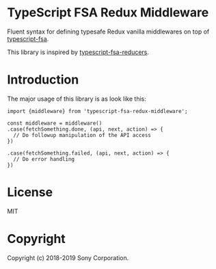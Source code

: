 # TypeScript FSA Redux Middleware

Fluent syntax for defining typesafe Redux vanilla middlewares on top of [typescript-fsa](https://github.com/aikoven/typescript-fsa).

This library is inspired by [typescript-fsa-reducers](https://github.com/dphilipson/typescript-fsa-reducers).

# Introduction

The major usage of this library is as look like this:
```
import {middleware} from 'typescript-fsa-redux-middleware';

const middleware = middleware()
.case(fetchSomething.done, (api, next, action) => {
  // Do followup manipulation of the API access
})

.case(fetchSomething.failed, (api, next, action) => {
  // Do error handling
})
```

# License
MIT

# Copyright
Copyright (c) 2018-2019 Sony Corporation.
